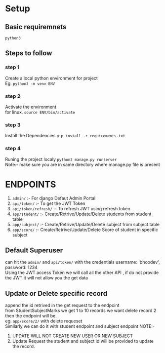 # Setup
## Basic requiremnets
`python3`

## Steps to follow
### step 1
Create a local python environment for project <br>
Eg.  `python3 -m venv ENV`
### step 2
Activate the environment <br>
for linux. `source ENV/bin/activate`
### step 3 
Install the Dependencies
`pip install -r requirements.txt`

### step 4
Runing the project localy
`python3 manage.py runserver`<br>
<bold>Note:- make sure you are in same directory where manage.py file is present</bold>


# ENDPOINTS
1. `admin/` :- For django Defaut Admin Portal
2. `api/token/` :- To get the JWT Token
3. `api/token/refresh/` :- To refresh JWT using refresh token
4. `app/student/` :- Create/Retrive/Update/Delete students from student table
5. `app/subject/` :- Create/Retrive/Update/Delete subject from subject table
6. `app/score/` :- Create/Retrive/Update/Delete Score of student in specific subject

## Default Superuser
can hit the `admin/` and `api/token/` with the credentials
username: 'bhoodev',
password: 1234
<br>
<bold> Using the JWT access Token we will call all the other API , if do not provide the JWT it will not allow you the get data </bold>


## Update or Delete specific record
append the id retrived in the get request to the endpoint <br>
from StudentSubjectMarks we get 1 to 10 records we want delete record 2 then the endpoint will be. <br>
eg. `app/score/2/` with delete requeset
<br>
Similarly we can do it with student endpoint and subject endpoint
<bold>NOTE:- <br>
1. UPDATE WILL NOT CREATE NEW USER OR NEW SUBJECT <br>
2. Update Request the student and subject id will be provided to update the record.
</bold>
